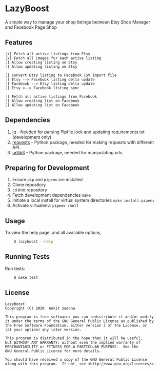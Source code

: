 # LazyBoost

A simple way to manage your shop listings between Etsy Shop Manager and Facebook Page Shop

## Features

    [x] Fetch all active listings from Etsy
    [x] Fetch all images for each active listing
    [] Allow creating listing on Etsy
    [] Allow updating listing on Etsy

    [] Convert Etsy listing to Facebook CSV import file
    [] Etsy --> Facebook listing delta update
    [] Facebook --> Etsy listing delta update
    [] Etsy <--> Facebook listing sync

    [] Fetch all active listings from Facebook
    [] Allow creating list on Facebook
    [] Allow updating list on Facebook

## Dependencies

 1. [jq] - Needed for parsing Pipfile.lock and updating requirements.txt (development only).
 2. [requests] - Python package, needed for making requests with different API.
 3. [urllib3] - Python package, needed for manipulating urls.

## Preparing for Development

1. Ensure ``pip`` and ``pipenv`` are installed
2. Clone repository
3. ``cd`` into repository
4. Fetch development dependencies ``make``
5. Initiate a local install for virtual system directories ``make install-pipenv``
6. Activate virtualenv: ``pipenv shell``

## Usage

To view the help page, and all available options,

```sh
    $ lazyboost --help
```

## Running Tests

Run tests:

```sh
    $ make test
```

License
---

    LazyBoost
    Copyright (C) 2020  Ankit Sadana

    This program is free software: you can redistribute it and/or modify
    it under the terms of the GNU General Public License as published by
    the Free Software Foundation, either version 3 of the License, or
    (at your option) any later version.

    This program is distributed in the hope that it will be useful,
    but WITHOUT ANY WARRANTY; without even the implied warranty of
    MERCHANTABILITY or FITNESS FOR A PARTICULAR PURPOSE.  See the
    GNU General Public License for more details.

    You should have received a copy of the GNU General Public License
    along with this program.  If not, see <http://www.gnu.org/licenses/>.


[jq]: <https://stedolan.github.io/jq/>
[requests]: <https://github.com/psf/requests>
[urllib3]: <https://github.com/urllib3/urllib3>
[pipeline_image]: <https://gitlab.com/asadana/lazyboost/badges/develop/pipeline.svg>
[coverage_image]: <https://gitlab.com/asadana/lazyboost/badges/develop/coverage.svg>

